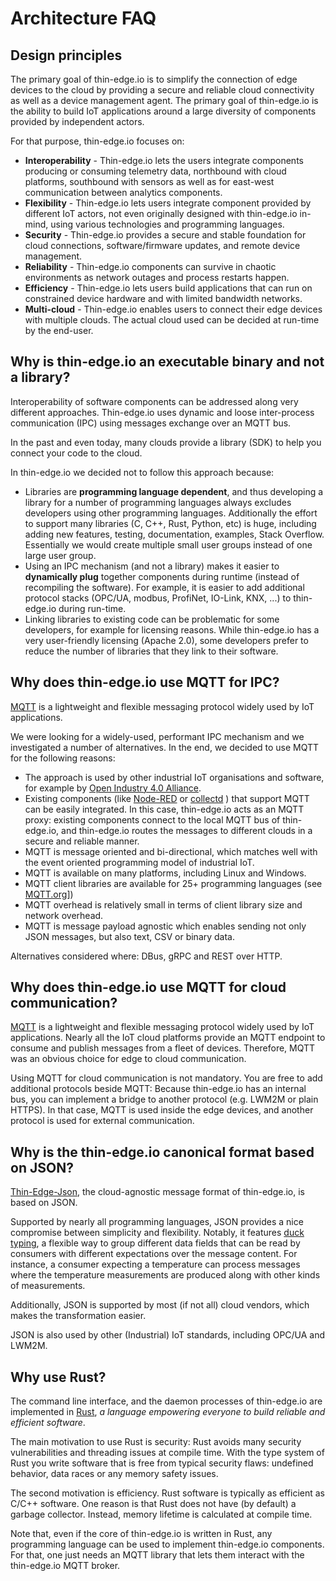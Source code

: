 # Architecture FAQ

## Design principles
The primary goal of thin-edge.io is to simplify the connection of edge devices to the cloud
by providing a secure and reliable cloud connectivity as well as a device management agent.
The primary goal of thin-edge.io is the ability to build IoT applications
around a large diversity of components provided by independent actors.

For that purpose, thin-edge.io focuses on:

* __Interoperability__ -
  Thin-edge.io lets the users integrate components producing or consuming telemetry data,
  northbound with cloud platforms, southbound with sensors
  as well as for east-west communication between analytics components.
* __Flexibility__ -
  Thin-edge.io lets users integrate component provided by different IoT actors,
  not even originally designed with thin-edge.io in-mind,
  using various technologies and programming languages.
* __Security__ -
  Thin-edge.io provides a secure and stable foundation for cloud connections, software/firmware updates,
  and remote device management.
* __Reliability__ -
  Thin-edge.io components can survive in chaotic environments as network outages and process restarts happen.
* __Efficiency__ -
  Thin-edge.io lets users build applications that can run on constrained device hardware and with limited bandwidth networks.
* __Multi-cloud__ -
  Thin-edge.io enables users to connect their edge devices with multiple clouds.
  The actual cloud used can be decided at run-time by the end-user.

## Why is thin-edge.io an executable binary and not a library?
Interoperability of software components can be addressed along very different approaches.
Thin-edge.io uses dynamic and loose inter-process communication (IPC) using messages exchange over an MQTT bus.

In the past and even today, many clouds provide a library (SDK) to help you connect your code to the cloud.

In thin-edge.io we decided not to follow this approach because:
* Libraries are **programming language dependent**,
  and thus developing a library for a number of  programming languages always excludes developers using other
  programming languages. Additionally the effort to support many libraries (C, C++, Rust, Python, etc) is huge,
  including adding new features, testing, documentation, examples, Stack Overflow.
  Essentially we would create multiple small user groups instead of one large user group.
* Using an IPC mechanism (and not a library) makes it easier to **dynamically plug** together components during runtime
  (instead of recompiling the software). For example, it is easier to add additional protocol stacks
  (OPC/UA, modbus, ProfiNet, IO-Link, KNX, ...) to thin-edge.io during run-time. 
* Linking libraries to existing code can be problematic for some developers, for example for licensing reasons.
  While thin-edge.io has a very user-friendly licensing (Apache 2.0),
  some developers prefer to reduce the number of libraries that they link to their software.

## Why does thin-edge.io use MQTT for IPC?
[MQTT](https://mqtt.org/) is a lightweight and flexible messaging protocol widely used by IoT applications.

We were looking for a widely-used, performant IPC mechanism and we investigated a number of alternatives.
In the end, we decided to use MQTT for the following reasons:
* The approach is used by other industrial IoT organisations and software,
  for example by [Open Industry 4.0 Alliance](https://openindustry4.com/).
* Existing components (like [Node-RED](https://nodered.org/) or [collectd](https://collectd.org/) )
  that support MQTT can be easily integrated. In this case, thin-edge.io acts as an MQTT proxy:
  existing components connect to the local MQTT bus of thin-edge.io,
  and thin-edge.io routes the messages to different clouds in a secure and reliable manner.  
* MQTT is message oriented and bi-directional, which matches well with the event oriented programming model of industrial IoT.
* MQTT is available on many platforms, including Linux and Windows.
* MQTT client libraries are available for 25+ programming languages (see [MQTT.org](https://mqtt.org/software/)]) 
* MQTT overhead is relatively small in terms of client library size and network overhead.
* MQTT is message payload agnostic which enables sending not only JSON messages, but also text, CSV or binary data.  

Alternatives considered where: DBus, gRPC and REST over HTTP. 

## Why does thin-edge.io use MQTT for cloud communication?

[MQTT](https://mqtt.org/) is a lightweight and flexible messaging protocol widely used by IoT applications.
Nearly all the IoT cloud platforms provide an MQTT endpoint to consume and publish messages from a fleet of devices.
Therefore, MQTT was an obvious choice for edge to cloud communication.

Using MQTT for cloud communication is not mandatory. You are free to add additional protocols beside MQTT:
Because thin-edge.io has an internal bus, you can implement a bridge to another protocol (e.g. LWM2M or plain HTTPS).
In that case, MQTT is used inside the edge devices, and another protocol is used for external communication.

## Why is the thin-edge.io canonical format based on JSON?

[Thin-Edge-Json](./thin-edge-json.md), the cloud-agnostic message format of thin-edge.io, is based on JSON.

Supported by nearly all programming languages, JSON provides a nice compromise between simplicity and flexibility.
Notably, it features [duck typing](https://en.wikipedia.org/wiki/Duck_typing),
a flexible way to group different data fields that can be read
by consumers with different expectations over the message content.
For instance, a consumer expecting a temperature can process messages
where the temperature measurements are produced along with other kinds of measurements.

Additionally, JSON is supported by most (if not all) cloud vendors, which makes the transformation easier.

JSON is also used by other (Industrial) IoT standards, including OPC/UA and LWM2M.

## Why use Rust?
The command line interface, and the daemon processes of thin-edge.io are implemented in [Rust](https://www.rust-lang.org/),
*a language empowering everyone to build reliable and efficient software*.

The main motivation to use Rust is security: Rust avoids many security vulnerabilities and threading issues at compile time.
With the type system of Rust you write software that is free from typical security flaws:
undefined behavior, data races or any memory safety issues.

The second motivation is efficiency. Rust software is typically as efficient as C/C++ software. 
One reason is that Rust does not have (by default) a garbage collector. Instead, memory lifetime is calculated at compile time.

Note that, even if the core of thin-edge.io is written in Rust,
any programming language can be used to implement thin-edge.io components.
For that, one just needs an MQTT library that lets them interact with the thin-edge.io MQTT broker.
